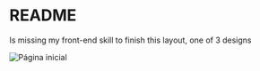 # README
Is missing my front-end skill to finish this layout, one of 3 designs

![Página inicial](https://github.com/user-attachments/assets/b85f73c5-3945-4bd3-bd2d-2ac6869bac5f)
